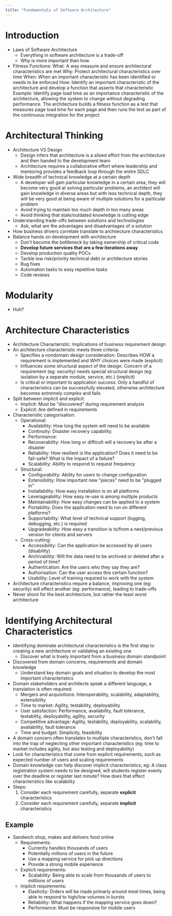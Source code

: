 ```yaml
---
title: "Fundamentals of Software Architecture"
---
```


# Introduction

- Laws of Software Architecture
  - Everything in software architecture is a trade-off
  - Why is more important than how
- Fitness Functions:
  What: A way measure and ensure architectural characteristics are met
  Why: Protect architectural characteristics over time
  When: When an important characteristic has been identified or needs to be enforced
  How: Identify an important characteristic of the architecture and develop a function that asserts that characteristic
  Example: Identify page load time as an importance characteristic of the architecture, allowing the system to change without degrading performance. The architecture builds a fitness function as a test that measures page load time for each page and then runs the test as part of the continuous integration for the project

# Architectural Thinking

- Architecture VS Design
  - Design infers that architecture is a siloed effort from the architecture and then handed to the development team
  - Architecture requires a collaborative effort where leadership and mentoring provides a feedback loop through the entire SDLC
- Wide breadth of technical knowledge at a certain depth
  - A developer will gain particular knowledge in a certain area, they will become very good at solving particular problems, an architect will gain knowledge in diverse areas but with less technical depth, they will be very good at being aware of multiple solutions for a particular problem
   - Avoid trying to maintain too much depth in too many areas
   - Avoid thinking that stale/outdated knowledge is cutting edge
- Understanding trade-offs between solutions and technologies
  - Ask, what are the advantages and disadvantages of a solution
- How business drivers correlate translate to architecture characteristics
- Balance hands on development with architecture
  - Don't become the bottleneck by taking ownership of critical code
  - __Develop future services that are a few iterations away__
  - Develop production quality POCs
  - Tackle low risk/priority technical debt or architecture stories
  - Bug fixes
  - Automation tasks to easy repetitive tasks
  - Code reviews

# Modularity

- Huh?

# Architecture Characteristics

- Architecture Characteristic: Implications of business requirement design
- An architecture characteristic meets three criteria:
  - Specifies a nondomain design consideration: Describes HOW a requirement is implemented and WHY choices were made (explicit)
  - Influences some structural aspect of the design: Concern of a requirement (eg: security) needs special structural design (eg: isolation by a separate module, service, etc.) (implicit)
  - Is critical or important to application success: Only a handful of characteristics can be successfully elevated, otherwise architecture becomes extremely complex and fails
- Split between implicit and explicit:
  - Implicit: Must be "discovered" during requirement analysis
  - Explicit: Are defined in requirements
- Characteristic categorisation:
  - Operational:
    - Availability: How long the system will need to be available
    - Continuity: Disaster recovery capability.
    - Performance:
    - Recoverability: How long or difficult will a recovery be after a disaster
    - Reliability: How resilient is the application? Does it need to be fail-safe? What is the impact of a failure?
    - Scalability: Ability to respond to request frequency
  - Structural:
    - Configurability: Ability for users to change configuration
    - Extensibility: How important new "pieces" need to be "plugged in"
    - Installability: How easy installation is on all platforms
    - Leverageability: How easy re-use is among multiple products
    - Maintainability: How easy changes can be applied to a system
    - Portability: Does the application need to run on different platforms?
    - Supportability: What level of technical support (logging, debugging, etc.) is required
    - Upgradeability: How easy a transition is to/from a next/previous version for clients and servers
  - Cross-cutting:
    - Accessibility: Can the application be accessed by all users (disability)
    - Archivability: Will the data need to be archived or deleted after a period of time?
    - Authentication: Are the users who they say they are?
    - Authorisation: Can the user access this certain function?
    - Usability: Level of training required to work with the system
- Architecture characteristics require a balance, improving one (eg: security) will effect another (eg: performance), leading to trade-offs
- Never shoot for the best architecture, but rather the least worst architecture

# Identifying Architectural Characteristics

- Identifying dominate architectural characteristics is the first step to creating a new architecture or validating an existing one
  - Discover what is truely important from a business domain standpoint
- Discovered from domain concerns, requirements and domain knowledge
  - Understand key domain goals and situation to develop the most important characteristics
- Domain stakeholders and architects speak a different language, a translation is often required:
  - Mergers and acquisitions: Interoperability, scalability, adaptability, extensibility
  - Time to market: Agility, testability, deployability
  - User satisfaction: Performance, availability, fault tolerance, testability, deployability, agility, security
  - Competitive advantage: Agility, testability, deployability, scalability, availability, fault tolerance
  - Time and budget: Simplicity, feasibility
- A domain concern often translates to multiple characteristics, don't fall into the trap of neglecting other important characteristics (eg: time to market includes agility, but also testing and deployability)
- Look for characteristics that come from explicit requirements, such as expected number of users and scaling requirements
- Domain knowledge can help discover implicit characteristics, eg: A class registration system needs to be designed, will students register evenly over the deadline or register last minute? How does that effect characteristics like scalability
- Steps:
  1. Consider each requirement carefully, separate __explicit__ characteristics
  2. Consider each requirement carefully, separate __implicit__ characteristics

## Example

- Sandwich shop, makes and delivers food online
  - Requirements:
    - Currently handles thousands of users
    - Potentially millions of users in the future
    - Use a mapping service for pick up directions
    - Provide a strong mobile experience
  - Explicit requirements:
    - Scalability: Being able to scale from thousands of users to milllions of users
  - Implicit requirements:
    - Elasticity: Orders will be made primarly around meal times, being able to respond to high/low volumes in bursts
    - Reliability: What happens if the mapping service goes down?
    - Performance: Must be responsive for mobile users
